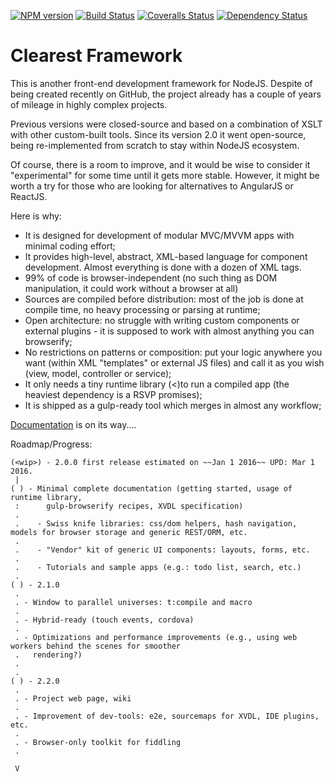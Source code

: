 [![NPM version][npm-image]][npm-url] [![Build Status][travis-image]][travis-url] [![Coveralls Status][coveralls-image]][coveralls-url] [![Dependency Status][depstat-image]][depstat-url]
# Clearest Framework

This is another front-end development framework for NodeJS.
Despite of being created recently on GitHub, the project already has a couple of years of mileage in highly complex projects.

Previous versions were closed-source and based on a combination of XSLT with other custom-built tools.
Since its version 2.0 it went open-source, being re-implemented from scratch to stay within NodeJS ecosystem.

Of course, there is a room to improve, and it would be wise to consider it "experimental" for some time until it gets more stable.
However, it might be worth a try for those who are looking for alternatives to AngularJS or ReactJS.

Here is why:
* It is designed for development of modular MVC/MVVM apps with minimal coding effort;
* It provides high-level, abstract, XML-based language for component development. Almost everything is done with a dozen of XML tags.
* 99% of code is browser-independent (no such thing as DOM manipulation, it could work without a browser at all)
* Sources are compiled before distribution: most of the job is done at compile time, no heavy processing or parsing at runtime;
* Open architecture: no struggle with writing custom components or external plugins - it is supposed to work with almost anything you can browserify;
* No restrictions on patterns or composition: put your logic anywhere you want (within XML "templates" or external JS files) and call it as you wish (view, model, controller or service);
* It only needs a tiny runtime library (<)to run a compiled app (the heaviest dependency is a RSVP promises);
* It is shipped as a gulp-ready tool which merges in almost any workflow;

[Documentation](doc/index.md) is on its way....

Roadmap/Progress:
```
(<wip>) - 2.0.0 first release estimated on ~~Jan 1 2016~~ UPD: Mar 1 2016.
 |
( ) - Minimal complete documentation (getting started, usage of runtime library,
 :      gulp-browserify recipes, XVDL specification)
 .
 .    - Swiss knife libraries: css/dom helpers, hash navigation, models for browser storage and generic REST/ORM, etc.
 .
 .    - "Vendor" kit of generic UI components: layouts, forms, etc.
 .
 .    - Tutorials and sample apps (e.g.: todo list, search, etc.)
 .
( ) - 2.1.0
 .
 . - Window to parallel universes: t:compile and macro
 .
 . - Hybrid-ready (touch events, cordova)
 .
 . - Optimizations and performance improvements (e.g., using web workers behind the scenes for smoother
 .	 rendering?)
 .
 .
( ) - 2.2.0
 .
 . - Project web page, wiki
 .
 . - Improvement of dev-tools: e2e, sourcemaps for XVDL, IDE plugins, etc.
 .
 . - Browser-only toolkit for fiddling
 .

 V
```

[npm-url]: https://www.npmjs.com/package/clearest
[npm-image]: https://badge.fury.io/js/clearest.svg
[travis-url]: https://travis-ci.org/m0nzderr/clearest
[travis-image]: https://img.shields.io/travis/m0nzderr/clearest/2.0.0-wip.svg
[coveralls-url]:  https://coveralls.io/github/m0nzderr/clearest
[coveralls-image]: https://img.shields.io/coveralls/m0nzderr/clearest/2.0.0-wip.svg
[depstat-url]: https://david-dm.org/m0nzderr/clearest/2.0.0-wip
[depstat-image]: https://david-dm.org/m0nzderr/clearest/2.0.0-wip.svg
